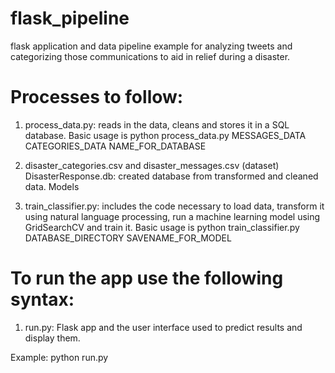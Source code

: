 # flask_pipeline
flask application and data pipeline example for analyzing tweets and categorizing those communications to aid in relief during a disaster.

# Processes to follow:
1.  process_data.py: reads in the data, cleans and stores it in a SQL database. Basic usage is python process_data.py MESSAGES_DATA CATEGORIES_DATA NAME_FOR_DATABASE

2.  disaster_categories.csv and disaster_messages.csv (dataset)
DisasterResponse.db: created database from transformed and cleaned data.
Models

3.  train_classifier.py: includes the code necessary to load data, transform it using natural language processing, run a machine learning model using GridSearchCV and train it. Basic usage is python train_classifier.py DATABASE_DIRECTORY SAVENAME_FOR_MODEL

# To run the app use the following syntax:
1.  run.py: Flask app and the user interface used to predict results and display them.

Example:
python run.py
